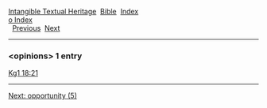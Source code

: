 [Intangible Textual Heritage](../../index)  [Bible](../index) 
[Index](index)   
[o Index](_o_)  
  [Previous](c08052)  [Next](c08054) 

------------------------------------------------------------------------

### &lt;opinions&gt; 1 entry

[Kg1 18:21](../kjv/kg1018.htm#021)  

------------------------------------------------------------------------

[Next: opportunity (5)](c08054)
